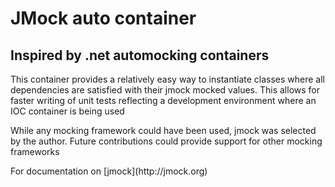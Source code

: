 <h1>JMock auto container</h1>
<h2>Inspired by .net automocking containers</h2>

<p>This container provides a relatively easy way to instantiate classes
where all dependencies are satisfied with their jmock mocked values.
This allows for faster writing of unit tests reflecting a development
environment where an IOC container is being used</p>

<p>While any mocking framework could have been used, jmock was selected
by the author.  Future contributions could provide support for other
mocking frameworks</p>

<p>For documentation on [jmock](http://jmock.org)</p>


